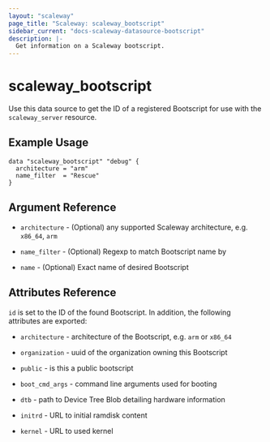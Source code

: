 ```yaml
---
layout: "scaleway"
page_title: "Scaleway: scaleway_bootscript"
sidebar_current: "docs-scaleway-datasource-bootscript"
description: |-
  Get information on a Scaleway bootscript.
---
```


# scaleway\_bootscript

Use this data source to get the ID of a registered Bootscript for use with the
`scaleway_server` resource.

## Example Usage

```
data "scaleway_bootscript" "debug" {
  architecture = "arm"
  name_filter  = "Rescue"
}
```

## Argument Reference

* `architecture` - (Optional) any supported Scaleway architecture, e.g. `x86_64`, `arm`

* `name_filter` - (Optional) Regexp to match Bootscript name by

* `name` - (Optional) Exact name of desired Bootscript

## Attributes Reference

`id` is set to the ID of the found Bootscript. In addition, the following attributes
are exported:

* `architecture` - architecture of the Bootscript, e.g. `arm` or `x86_64`

* `organization` - uuid of the organization owning this Bootscript

* `public` - is this a public bootscript

* `boot_cmd_args` - command line arguments used for booting

* `dtb` - path to Device Tree Blob detailing hardware information

* `initrd` - URL to initial ramdisk content

* `kernel` - URL to used kernel

